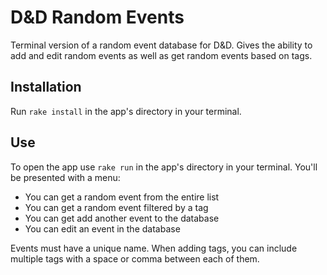 # D&D Random Events

Terminal version of a random event database for D&D. Gives the ability to add and edit random events as well as get random events based on tags.

## Installation

Run `rake install` in the app's directory in your terminal.

## Use

To open the app use `rake run` in the app's directory in your terminal. You'll be presented with a menu:
- You can get a random event from the entire list
- You can get a random event filtered by a tag
- You can get add another event to the database
- You can edit an event in the database

Events must have a unique name. When adding tags, you can include multiple tags with a space or comma between each of them.
